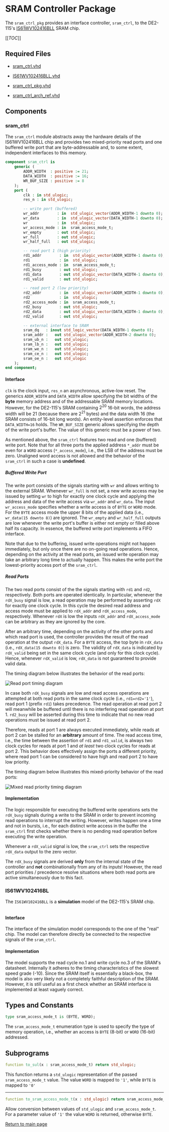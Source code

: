
# SRAM Controller Package
The `sram_ctrl_pkg` provides an interface controller, `sram_ctrl`, to the DE2-115's [IS61WV102416BLL](https://www.issi.com/WW/pdf/61WV102416ALL.pdf) SRAM chip.



[[_TOC_]]

## Required Files

- [sram_ctrl.vhd](src/sram_ctrl.vhd)

- [IS61WV102416BLL.vhd](src/IS61WV102416BLL.vhd)

- [sram_ctrl_pkg.vhd](src/sram_ctrl_pkg.vhd)

- [sram_ctrl_arch_ref.vhd](src/sram_ctrl_arch_ref.vhd)

## Components

### sram_ctrl
The `sram_ctrl` module abstracts away the hardware details of the IS61WV102416BLL chip and provides two mixed-priority read ports and one buffered write port that are byte-addressable and, to some extent, independent interfaces to this memory.



```vhdl
component sram_ctrl is
	generic (
		ADDR_WIDTH  : positive := 21;
		DATA_WIDTH  : positive := 16;
		WR_BUF_SIZE : positive := 8
	);
	port (
		clk : in std_ulogic;
		res_n : in std_ulogic;

		-- write port (buffered)
		wr_addr        : in  std_ulogic_vector(ADDR_WIDTH-1 downto 0);
		wr_data        : in  std_ulogic_vector(DATA_WIDTH-1 downto 0);
		wr             : in  std_ulogic;
		wr_access_mode : in  sram_access_mode_t;
		wr_empty       : out std_ulogic;
		wr_full        : out std_ulogic;
		wr_half_full   : out std_ulogic;

		-- read port 1 (high priority)
		rd1_addr        : in  std_ulogic_vector(ADDR_WIDTH-1 downto 0);
		rd1             : in  std_ulogic;
		rd1_access_mode : in  sram_access_mode_t;
		rd1_busy        : out std_ulogic;
		rd1_data        : out std_ulogic_vector(DATA_WIDTH-1 downto 0);
		rd1_valid       : out std_ulogic;

		-- read port 2 (low priority)
		rd2_addr        : in  std_ulogic_vector(ADDR_WIDTH-1 downto 0);
		rd2             : in  std_ulogic;
		rd2_access_mode : in  sram_access_mode_t;
		rd2_busy        : out std_ulogic;
		rd2_data        : out std_ulogic_vector(DATA_WIDTH-1 downto 0);
		rd2_valid       : out std_ulogic;

		-- external interface to SRAM
		sram_dq   : inout std_logic_vector(DATA_WIDTH-1 downto 0);
		sram_addr :   out std_ulogic_vector(ADDR_WIDTH-2 downto 0);
		sram_ub_n :   out std_ulogic;
		sram_lb_n :   out std_ulogic;
		sram_we_n :   out std_ulogic;
		sram_ce_n :   out std_ulogic;
		sram_oe_n :   out std_ulogic
	);
end component;
```


#### Interface

`clk` is the clock input, `res_n` an asynchronous, active-low reset.
The generics `ADDR_WIDTH` and `DATA_WIDTH` allow specifying the bit widths of the **byte** memory address and of the addressable SRAM memory locations.
However, for the DE2-115's SRAM containing $2^{20}$ 16-bit words, the address width will be 21 (because there are $2^{21}$ bytes) and the data width 16 (the SRAM consists of 16-bit long words).
An entity-level assertion enforces that `DATA_WIDTH=16` holds.
The `WR_BUF_SIZE` generic allows specifying the depth of the write port's buffer.
The value of this generic must be a power of two.


As mentioned above, the `sram_ctrl` features two read and one (buffered) write port.
Note that for all three ports the applied address `*_addr` must be even for a `WORD` access (`*_access_mode`), i.e., the LSB of the address must be zero.
Unaligned word access is not allowed and the behavior of the `sram_ctrl` in such a case is **undefined**.




##### Buffered Write Port

The write port consists of the signals starting with `wr` and allows writing to the external SRAM.
Whenever `wr_full` is not set, a new write access may be issued by setting `wr` to high for exactly one clock cycle and applying the address and data of the write access via `wr_addr` and `wr_data`.
The input `wr_access_mode` specifies whether a write access is of `BYTE` or `WORD` mode.
For the `BYTE` access mode the upper 8 bits of the applied data (i.e., `wr_data(15 downto 8)`) are ignored.
The `wr_empty` and `wr_half_full` outputs are low whenever the write port's buffer is either not empty or filled above half its capacity.
In essence, the buffered write port implements a FIFO interface.

Note that due to the buffering, issued write operations might not happen immediately, but only once there are no on-going read operations.
Hence, depending on the activity at the read ports, an issued write operation may take an arbitrary long time to actually happen.
This makes the write port the lowest-priority access port of the `sram_ctrl`.




##### Read Ports

The two read ports consist of the the signals starting with `rd1` and `rd2`, respectively.
Both ports are operated identically.
In particular, whenever the `rdX_busy` signal is low, a read operation may be performed by asserting `rdX` for exactly one clock cycle.
In this cycle the desired read address and access mode must be applied to `rdX_addr` and `rdX_access_mode`, respectively.
Whenever `rdX` is low the inputs `rdX_addr` and `rdX_access_mode` can be arbitrary as they are ignored by the core.

After an arbitrary time, depending on the activity of the other ports and which read port is used, the controller provides the result of the read operation at the output `rdX_data`.
For a `BYTE` access, the top byte in `rdX_data` (i.e., `rdX_data(15 downto 0)`) is zero.
The validity of `rdX_data` is indicated by `rdX_valid` being set in the same clock cycle (and only for this clock cycle).
Hence, whenever `rdX_valid` is low, `rdX_data` is not guaranteed to provide valid data.

The timing diagram below illustrates the behavior of the read ports:


![Read port timing diagram](.mdata/read_timing.svg)

In case both `rdX_busy` signals are low and read access operations are attempted at both read ports in the same clock cycle (i.e., `rd1=rd2='1'`), read port 1 (prefix `rd1`) takes precedence.
The read operation at read port 2 will meanwhile be buffered until there is no interfering read operation at port 1.
`rd2_busy` will be asserted during this time to indicate that no new read operations must be issued at read port 2.

Therefore, reads at port 1 are always executed immediately, while reads at port 2 can be stalled for an **arbitrary** amount of time.
The read access time, i.e., the time between the assertion of `rd1` and `rd1_valid`, is always two clock cycles for reads at port 1 and *at least* two clock cycles for reads at port 2.
This behavior does effectively assign the ports a different priority, where read port 1 can be considered to have high and read port 2 to have low priority.

The timing diagram below illustrates this mixed-priority behavior of the read ports:


![Mixed read priority timing diagram](.mdata/simultaneous_read.svg)



#### Implementation

The logic responsible for executing the buffered write operations sets the `rdX_busy` signals during a write to the SRAM in order to prevent incoming read operations to interrupt the writing.
However, writes happen one a time and not in bursts, i.e., for each distinct write access in the buffer the `sram_ctrl` first checks whether there is no pending read operation before executing the write operation.

Whenever a `rdX_valid` signal is low, the `sram_ctrl` sets the respective `rdX_data` output to the zero vector.

The `rdX_busy` signals are derived **only** from the internal state of the controller and **not** combinationally from any of its inputs!
However, the read port priorities / precedence resolve situations where both read ports are active simultaneously due to this fact.



### IS61WV102416BL
The `IS61WV102416BLL` is a **simulation** model of the DE2-115's SRAM chip.



```vhdl

```


#### Interface

The interface of the simulation model corresponds to the one of the "real" chip.
The model can therefore directly be connected to the respective signals of the `sram_ctrl`.




#### Implementation

The model supports the read cycle no.1 and write cycle no.3 of the SRAM's datasheet.
Internally it adheres to the timing characteristics of the slowest speed grade (-10).
Since the SRAM itself is essentially a black-box, the model is also very likely not a completely faithful description of the SRAM.
However, it is still useful as a first check whether an SRAM interface is implemented at least vaguely correct.



## Types and Constants

```vhdl
type sram_access_mode_t is (BYTE, WORD);
```

The `sram_access_mode_t` enumeration type is used to specify the type of memory operation, i.e., whether an access is `BYTE` (8-bit) or `WORD` (16-bit) addressed.


## Subprograms

```vhdl
function to_sul(x : sram_access_mode_t) return std_ulogic;
```

This function returns a `std_ulogic` representation of the passed `sram_access_mode_t` value. The value `WORD` is mapped to `'1'`, while `BYTE` is mapped to `'0'`


---


```vhdl
function to_sram_access_mode_t(x : std_ulogic) return sram_access_mode_t;
```

Allow conversion between values of `std_ulogic` and `sram_access_mode_t`. For a parameter value of `'1'` the value `WORD` is returned, otherwise `BYTE`.


[Return to main page](../../README.md)
